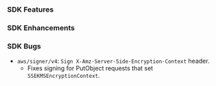 ### SDK Features

### SDK Enhancements

### SDK Bugs
* `aws/signer/v4`: `Sign X-Amz-Server-Side-Encryption-Context` header.
  * Fixes signing for PutObject requests that set `SSEKMSEncryptionContext`.
